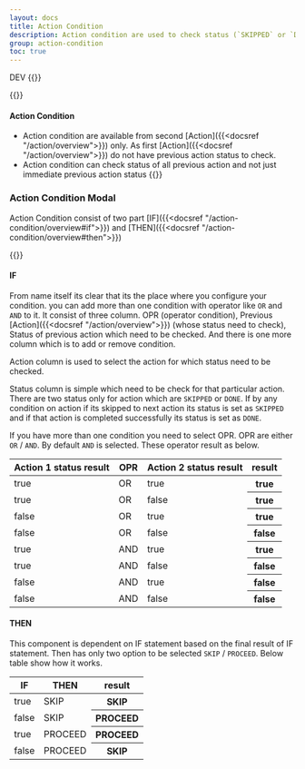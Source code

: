 ```yaml
---
layout: docs
title: Action Condition
description: Action condition are used to check status (`SKIPPED` or `DONE`) of previous executed actions and `Skip` or `Process` current Action
group: action-condition
toc: true
---
```


<span class="badge bg-danger">DEV</span>
{{<img action-condition.png>}}

{{<callout info>}}
#### Action Condition 
- Action condition are available from second [Action]({{<docsref "/action/overview">}}) only. As first [Action]({{<docsref "/action/overview">}}) do not have previous action status to check.
- Action condition can check status of all previous action and not just immediate previous action status
{{</callout>}}


### Action Condition Modal

Action Condition consist of two part [IF]({{<docsref "/action-condition/overview#if">}}) and [THEN]({{<docsref "/action-condition/overview#then">}})

{{<img action-condition-modal.png>}}

#### IF
From name itself its clear that its the place where you configure your condition. you can add more than one condition with operator like `OR` and `AND` to it. It consist of three column. OPR (operator condition), Previous [Action]({{<docsref "/action/overview">}}) (whose status need to check), Status of previous action which need to be checked. And there is one more column which is to add or remove condition.

Action column is used to select the action for which status need to be checked.

Status column is simple which need to be check for that particular action. There are two status only for action which are `SKIPPED` or `DONE`. If by any condition on action if its skipped to next action its status is set as `SKIPPED` and if that action is completed successfully its status is set as `DONE`.

If you have more than one condition you need to select OPR. OPR are either `OR` / `AND`. By default `AND` is selected. These operator result as below.

<table class="table">
  <thead>
    <tr>
      <th scope="col">Action 1 status result</th>
      <th scope="col">OPR</th>
      <th scope="col">Action 2 status result</th>
      <th scope="col">result</th>
    </tr>
  </thead>
  <tbody>
    <tr>
      <td class="text-success">true</td>
      <td >OR</td>
      <td class="text-success">true</td>
      <th scope="row" class="text-success">true</th>
    </tr>
    <tr>
      <td class="text-success">true</td>
      <td>OR</td>
      <td class="text-danger">false</td>
      <th scope="row" class="text-success">true</th>
    </tr>
    <tr>
      <td class="text-danger">false</td>
      <td>OR</td>
      <td class="text-success">true</td>
      <th scope="row" class="text-success">true</th>
    </tr>
    <tr>
      <td class="text-danger">false</td>
      <td>OR</td>
      <td class="text-danger">false</td>
      <th scope="row" class="text-danger">false</th>
    </tr>
    <tr>
      <td class="text-success">true</td>
      <td >AND</td>
      <td class="text-success">true</td>
      <th scope="row" class="text-success">true</th>
    </tr>
    <tr>
      <td class="text-success">true</td>
      <td>AND</td>
      <td class="text-danger">false</td>
      <th scope="row" class="text-danger">false</th>
    </tr>
    <tr>
      <td class="text-danger">false</td>
      <td>AND</td>
      <td class="text-success">true</td>
      <th scope="row" class="text-danger">false</th>
    </tr>
    <tr>
      <td class="text-danger">false</td>
      <td>AND</td>
      <td class="text-danger">false</td>
      <th scope="row" class="text-danger">false</th>
    </tr>
  </tbody>
</table>

#### THEN
This component is dependent on IF statement based on the final result of IF statement. Then has only two option to be selected `SKIP` / `PROCEED`. Below table show how it works.

<table class="table">
  <thead>
    <tr>
      <th scope="col">IF</th>
      <th scope="col">THEN</th>
      <th scope="col">result</th>
    </tr>
  </thead>
  <tbody>
    <tr>
      <td class="text-success">true</td>
      <td >SKIP</td>
      <th scope="row">SKIP</th>
    </tr>
    <tr>
      <td class="text-danger">false</td>
      <td >SKIP</td>
      <th scope="row">PROCEED</th>
    </tr>
     <tr>
      <td class="text-success">true</td>
      <td >PROCEED</td>
      <th scope="row">PROCEED</th>
    </tr>
    <tr>
      <td class="text-danger">false</td>
      <td >PROCEED</td>
      <th scope="row">SKIP</th>
    </tr>
  </tbody>
</table>